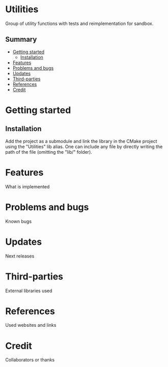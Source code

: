 # **Utilities**

Group of utility functions with tests and reimplementation for sandbox.

## Summary
- [Getting started](#getting-started)
    - [Installation](#installation)
- [Features](#features)
- [Problems and bugs](#problems-and-bugs)
- [Updates](#updates)
- [Third-parties](#third-parties)
- [References](#references)
- [Credit](#credit)

# Getting started

## Installation
Add the project as a submodule and link the library in the CMake project using the "Utilities" lib alias.
One can include any file by directly writing the path of the file (omitting the "lib/" folder).

# Features
What is implemented

# Problems and bugs
Known bugs

# Updates
Next releases

# Third-parties
External libraries used

# References
Used websites and links

# Credit
Collaborators or thanks